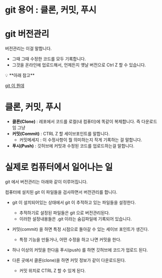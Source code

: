 # git 용어 : 클론, 커밋, 푸시

# git 버전관리

버전관리는 이걸 말합니다.

- 그때 그때 수정한 코드를 모두 기록합니다.
- 그것을 온라인에 업로드해서, 언제든지 옛날 버전으로 Ctrl Z 할 수 있습니다.

<aside>
💡 **아래 참고**

[git 이 뭔데](git%20%E1%84%8B%E1%85%B5%20%E1%84%86%E1%85%AF%E1%86%AB%E1%84%83%E1%85%A6%206c778d1a90b64c96b8d031f007236ce4.md)

</aside>

# 클론, 커밋, 푸시

- **클론(Clone)** : 레포에서 코드를 로컬(내 컴퓨터)에 똑같이 복제합니다. 즉 다운로드임 그냥
- **커밋(Commit)** : CTRL Z 할 세이브포인트를 말합니다.
    - 커밋메세지 : 이 수정사항이 뭘 의미하는지 작게 기록하는 걸 말합니다.
- **푸시(Push)** : 깃허브에 커밋과 수정된 코드를 업로드하는걸 말합니다.

# 실제로 컴퓨터에서 일어나는 일

git 에서 버전관리는 아래와 같이 이루어집니다.

컴퓨터에 설치된 git 이 파일들을 검사하면서 버전관리를 합니다.

- git 이 설치되어있는 상태에서 git 이 추적하고 있는 파일들을 설정한다.
    - 추적하기로 설정된 파일들은 git 으로 버전관리된다.
    - 이러한 설정내용들은 .git 이라는 숨김파일에 기록되어 있습니다.
- 커밋(commit) 을 하면 특정 시점으로 돌아갈 수 있는 세이브 포인트가 생긴다.
    - 특정 기능을 만들거나, 어떤 수정을 하고 나면 커밋을 한다.
- 하나 이상의 커밋을 한다음 푸시(push) 를 하면 깃허브에 코드가 업로드 된다.

- 다른 곳에서 클론(clone)을 하면 커밋 정보가 같이 다운로드된다.
    - 커밋 위치로 CTRL Z 할 수 있게 된다.